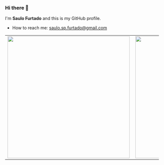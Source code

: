### Hi there 👋

I'm **Saulo Furtado** and this is my GitHub profile. 

- How to reach me: saulo.sp.furtado@gmail.com

<center>
<table>
    <tr>
        <td><img width="400px" align="left" src="https://github-readme-stats.vercel.app/api?username=SauloFurtado&theme=vue&count_private=true"/></td>
        <td><img width="400px" align="left" src="https://github-readme-stats.vercel.app/api/top-langs/?username=SauloFurtado&hide=html&layout=compact&theme=vue&count_private=true" /></td>
    </tr>   
</table>
</center> 
